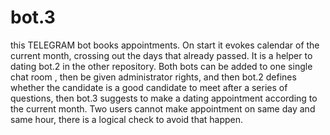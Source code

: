 # bot.3
this TELEGRAM bot books appointments. On start it evokes calendar of the current month, crossing out the days that already passed. It is a helper to dating bot.2 in the other repository. Both bots can be added to one single chat room , then be given administrator rights, and then bot.2 defines whether the candidate is a good candidate to meet after a series of questions, then bot.3 suggests to make a dating appointment according to the current month. Two users cannot make appointment on same day and same hour, there is a logical check to avoid that happen.
